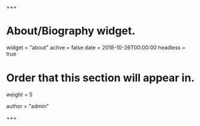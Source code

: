 +++
# About/Biography widget.
widget = "about"
active = false
date = 2018-10-26T00:00:00
headless = true

# Order that this section will appear in.
weight = 5

author = "admin"

+++
